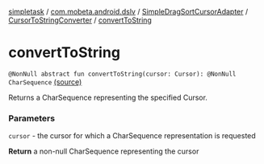 [simpletask](../../../index.md) / [com.mobeta.android.dslv](../../index.md) / [SimpleDragSortCursorAdapter](../index.md) / [CursorToStringConverter](index.md) / [convertToString](.)

# convertToString

`@NonNull abstract fun convertToString(cursor: Cursor): @NonNull CharSequence` [(source)](https://github.com/mpcjanssen/simpletask-android/blob/master/src/main/java/com/mobeta/android/dslv/SimpleDragSortCursorAdapter.java#L425)

Returns a CharSequence representing the specified Cursor.

### Parameters

`cursor` - the cursor for which a CharSequence representation is requested

**Return**
a non-null CharSequence representing the cursor


